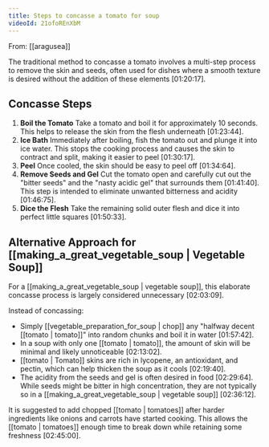 ```yaml
---
title: Steps to concasse a tomato for soup
videoId: 21ofoREnXbM
---
```


From: [[aragusea]] <br/> 

The traditional method to concasse a tomato involves a multi-step process to remove the skin and seeds, often used for dishes where a smooth texture is desired without the addition of these elements <a class="yt-timestamp" data-t="01:20:17">[01:20:17]</a>.

## Concasse Steps

1.  **Boil the Tomato**
    Take a tomato and boil it for approximately 10 seconds. This helps to release the skin from the flesh underneath <a class="yt-timestamp" data-t="01:23:44">[01:23:44]</a>.
2.  **Ice Bath**
    Immediately after boiling, fish the tomato out and plunge it into ice water. This stops the cooking process and causes the skin to contract and split, making it easier to peel <a class="yt-timestamp" data-t="01:30:17">[01:30:17]</a>.
3.  **Peel**
    Once cooled, the skin should be easy to peel off <a class="yt-timestamp" data-t="01:34:64">[01:34:64]</a>.
4.  **Remove Seeds and Gel**
    Cut the tomato open and carefully cut out the "bitter seeds" and the "nasty acidic gel" that surrounds them <a class="yt-timestamp" data-t="01:41:40">[01:41:40]</a>. This step is intended to eliminate unwanted bitterness and acidity <a class="yt-timestamp" data-t="01:46:75">[01:46:75]</a>.
5.  **Dice the Flesh**
    Take the remaining solid outer flesh and dice it into perfect little squares <a class="yt-timestamp" data-t="01:50:33">[01:50:33]</a>.

## Alternative Approach for [[making_a_great_vegetable_soup | Vegetable Soup]]

For a [[making_a_great_vegetable_soup | vegetable soup]], this elaborate concasse process is largely considered unnecessary <a class="yt-timestamp" data-t="02:03:09">[02:03:09]</a>.

Instead of concassing:
*   Simply [[vegetable_preparation_for_soup | chop]] any "halfway decent [[tomato | tomato]]" into random chunks and boil it in water <a class="yt-timestamp" data-t="01:57:42">[01:57:42]</a>.
*   In a soup with only one [[tomato | tomato]], the amount of skin will be minimal and likely unnoticeable <a class="yt-timestamp" data-t="02:13:02">[02:13:02]</a>.
*   [[tomato | Tomato]] skins are rich in lycopene, an antioxidant, and pectin, which can help thicken the soup as it cools <a class="yt-timestamp" data-t="02:19:40">[02:19:40]</a>.
*   The acidity from the seeds and gel is often desired in food <a class="yt-timestamp" data-t="02:29:64">[02:29:64]</a>. While seeds might be bitter in high concentration, they are not typically so in a [[making_a_great_vegetable_soup | vegetable soup]] <a class="yt-timestamp" data-t="02:36:12">[02:36:12]</a>.

It is suggested to add chopped [[tomato | tomatoes]] after harder ingredients like onions and carrots have started cooking. This allows the [[tomato | tomatoes]] enough time to break down while retaining some freshness <a class="yt-timestamp" data-t="02:45:00">[02:45:00]</a>.